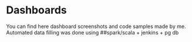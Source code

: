 # Dashboards
You can find here dashboard screenshots and code samples made by me. 
Automated data filling was done using ##spark/scala +  jenkins + pg db
